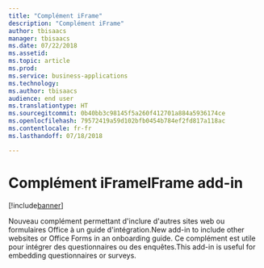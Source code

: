 ```yaml
---
title: "Complément iFrame"
description: "Complément iFrame"
author: tbisaacs
manager: tbisaacs
ms.date: 07/22/2018
ms.assetid: 
ms.topic: article
ms.prod: 
ms.service: business-applications
ms.technology: 
ms.author: tbisaacs
audience: end user
ms.translationtype: HT
ms.sourcegitcommit: 0b40bb3c98145f5a260f412701a884a5936174ce
ms.openlocfilehash: 79572419a59d102bfb0454b784ef2fd817a118ac
ms.contentlocale: fr-fr
ms.lasthandoff: 07/18/2018

---
```

#  <a name="iframe-add-in"></a><span data-ttu-id="92468-103">Complément iFrame</span><span class="sxs-lookup"><span data-stu-id="92468-103">IFrame add-in</span></span> 

[!include[banner](../../../includes/banner.md)]

<span data-ttu-id="92468-104">Nouveau complément permettant d'inclure d'autres sites web ou formulaires Office à un guide d'intégration.</span><span class="sxs-lookup"><span data-stu-id="92468-104">New add-in to include other websites or Office Forms in an onboarding guide.</span></span> <span data-ttu-id="92468-105">Ce complément est utile pour intégrer des questionnaires ou des enquêtes.</span><span class="sxs-lookup"><span data-stu-id="92468-105">This add-in is useful for embedding questionnaires or surveys.</span></span>

